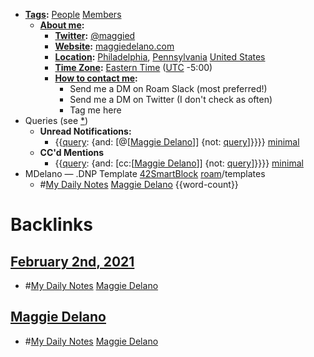 - **[Tags](<Tags.md>):** [People](<People.md>) [Members](<Members.md>)
    - **[About me](<About me.md>):**
        - **[Twitter](<Twitter.md>):** [@maggied](https://twitter.com/maggied)
        - **[Website](<Website.md>):** [maggiedelano.com](https://www.maggiedelano.com/)
        - **[Location](<Location.md>):** [Philadelphia](<Philadelphia.md>), [Pennsylvania](<Pennsylvania.md>) [United States](<United States.md>)
        - **[Time Zone](<Time Zone.md>):** [Eastern Time](<Eastern Time.md>) ([UTC](<UTC.md>) -5:00)
        - **[How to contact me](<How to contact me.md>):**
            - Send me a DM on Roam Slack (most preferred!)
            - Send me a DM on Twitter (I don't check as often)
            - Tag me here
- Queries (see [*](((jTQwEButc))))
    - **Unread Notifications:**
        - {{[query](<query.md>): {and: [@[[Maggie Delano](<@[[Maggie Delano.md>)]] {not: [query](<query.md>)]}}}} [minimal](<minimal.md>)
    - **CC'd Mentions**
        - {{[query](<query.md>): {and: [cc:[[Maggie Delano](<cc:[[Maggie Delano.md>)]] {not: [query](<query.md>)]}}}} [minimal](<minimal.md>)
- MDelano — .DNP Template [42SmartBlock](<42SmartBlock.md>) [roam](<roam.md>)/templates 
    - #[My Daily Notes](<My Daily Notes.md>) [Maggie Delano](<Maggie Delano.md>) {{word-count}}

# Backlinks
## [February 2nd, 2021](<February 2nd, 2021.md>)
- #[My Daily Notes](<My Daily Notes.md>) [Maggie Delano](<Maggie Delano.md>)

## [Maggie Delano](<Maggie Delano.md>)
- #[My Daily Notes](<My Daily Notes.md>) [Maggie Delano](<Maggie Delano.md>)


